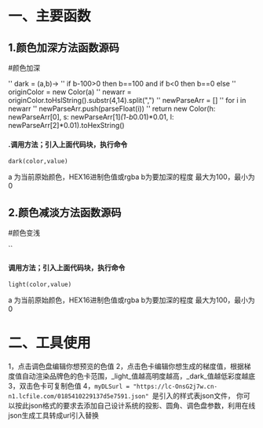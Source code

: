 # 一、主要函数

## 1.颜色加深方法函数源码

#颜色加深

'' dark = (a,b)->
	'' if b-100>0 then b==100 and if b<0 then b==0 else
		'' originColor = new Color(a)
		'' newarr = originColor.toHslString().substr(4,14).split(",")
		'' newParseArr = []
		'' for i in newarr
			'' newParseArr.push(parseFloat(i))
		'' return new Color(h: newParseArr[0], s: newParseArr[1]*(1-b*0.01)*0.01, l: newParseArr[2]*0.01).toHexString()

#### .调用方法；引入上面代码块，执行命令

`dark(color,value)`

a 为当前原始颜色，HEX16进制色值或rgba
b为要加深的程度  最大为100，最小为0


## 2.颜色减淡方法函数源码

#颜色变浅

``


#### 调用方法；引入上面代码块，执行命令

`light(color,value)`

a 为当前原始颜色，HEX16进制色值或rgba
b为要加深的程度  最大为100，最小为0



# 二、工具使用

1，点击调色盘编辑你想预览的色值
2，点击色卡编辑你想生成的梯度值，根据梯度值自动渲染品牌色的色卡范围，_light_值越高明度越高，_dark_值越低彩度越底
3，双击色卡可复制色值
4，`myDLSurl = "https://lc-OnsG2j7w.cn-n1.lcfile.com/0185410229137d5e7591.json" `是引入的样式表json文件，
你可以按此json格式的要求去添加自己设计系统的投影、圆角、调色盘参数，利用在线json生成工具转成url引入替换

